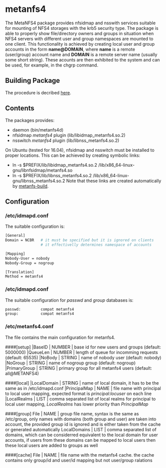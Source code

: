 # metanfs4
The MetaNFS4 package provides nfsidmap and nsswith services suitable for mounting of NFS4 storages with the krb5 security type. The package is able to properly show file/directory owners and groups in situation when NFS4 servers with different user and group namespaces are mounted to one client. This functionality is achieved by creating local user and group accounts in the form **name@DOMAIN**, where **name** is a remote (user/group) account name and **DOMAIN** is a remote server name (usually some short string). These acounts are then exhibited to the system and can be used, for example, in the chgrp command.

## Building Package
The procedure is decribed [here](https://github.com/kulhanek/metanfs4-build).

## Contents
The packages provides:
* daemon (bin/metanfs4d)
* nfsidmap *metanfs4* plugin (lib/libidmap_metanfs4.so.2)
* nsswitch *metanfs4* plugin (lib/libnss_metanfs4.so.2)

On Ubuntu (tested for 16.04), nfsidmap and nsswitch must be installed to proper locations. This can be achieved by creating symbolic links:
* ln -s $PREFIX/lib/libidmap_metanfs4.so.2 /lib/x86_64-linux-gnu/libnfsidmap/metanfs4.so
* ln -s $PREFIX/lib/libnss_metanfs4.so.2 /lib/x86_64-linux-gnu/libnss_metanfs4.so.2
Note that these links are created automatically by [metanfs-build](https://github.com/kulhanek/metanfs4-build).

## Configuration

### /etc/idmapd.conf
The suitable configuration is:
```bash
[General]
Domain = NCBR   # it must be specified but it is ignored on clients
                # it effectivelly determines namespace of accounts

[Mapping]
Nobody-User = nobody
Nobody-Group = nogroup

[Translation]
Method = metanfs4
```

### /etc/idmapd.conf
The suitable configuration for *passwd* and *group* databases is:
```bash
passwd:         compat metanfs4
group:          compat metanfs4
```

### /etc/metanfs4.conf
The file contains the main configuration for metanfs4.

####[setup]
|BaseID       | NUMBER  | base id for new users and groups (default: 5000000)
|QueueLen     | NUMBER  | length of queue for incomming requests (default: 65535)
|NoBody       | STRING  | name of nobody user (default: nobody)
|NoGroup      | STRING  | name of nogroup group (default: nogroup)
|PrimaryGroup | STRING  | primary group for all metanfs4 users (default: all@METANFS4)

####[local]
|LocalDomain  | STRING  | name of local domain, it has to be the same as in /etc/idmapd.conf
|PrincipalMap | NAME    | file name with principal to local user mapping, expected format is *principal:locuser* on each line
|LocalRealms  | LIST    | comma separated list of local realms for principal to local user mapping, *LocalRealms* has lower priority than *PrincipalMap*

####[group]
File          | NAME    | group file name, syntax is the same as /etc/group, only names with domains (both group and user) are taken into account, the provided group id is ignored and is either taken from the cache or generated automatically
LocalDomains  | LIST    | comma separated list of domains, which can be considerred equivalent to the local domain for user accounts, if users from these domains can be mapped to local users then these local users are added to groups as well

####[cache]
File          | NAME    | file name with the metanfs4 cache. the cache contains only group/id and user/id mapping but not user/group ralations

